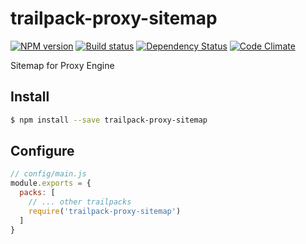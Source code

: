 # trailpack-proxy-sitemap

[![NPM version][npm-image]][npm-url]
[![Build status][ci-image]][ci-url]
[![Dependency Status][daviddm-image]][daviddm-url]
[![Code Climate][codeclimate-image]][codeclimate-url]

Sitemap for Proxy Engine

## Install

```sh
$ npm install --save trailpack-proxy-sitemap
```

## Configure

```js
// config/main.js
module.exports = {
  packs: [
    // ... other trailpacks
    require('trailpack-proxy-sitemap')
  ]
}
```

[npm-image]: https://img.shields.io/npm/v/trailpack-proxy-sitemap.svg?style=flat-square
[npm-url]: https://npmjs.org/package/trailpack-proxy-sitemap
[ci-image]: https://img.shields.io/travis//trailpack-proxy-sitemap/master.svg?style=flat-square
[ci-url]: https://travis-ci.org//trailpack-proxy-sitemap
[daviddm-image]: http://img.shields.io/david//trailpack-proxy-sitemap.svg?style=flat-square
[daviddm-url]: https://david-dm.org//trailpack-proxy-sitemap
[codeclimate-image]: https://img.shields.io/codeclimate/github//trailpack-proxy-sitemap.svg?style=flat-square
[codeclimate-url]: https://codeclimate.com/github//trailpack-proxy-sitemap

